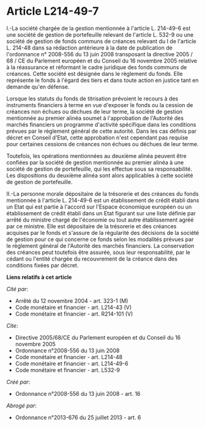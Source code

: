 # Article L214-49-7

I.-La société chargée de la gestion mentionnée à l'article L. 214-49-6 est une société de gestion de portefeuille relevant de
l'article L. 532-9 ou une société de gestion de fonds communs de créances relevant du I de l'article L. 214-48 dans sa
rédaction antérieure à la date de publication de l'ordonnance n° 2008-556 du 13 juin 2008 transposant la directive 2005 /
68 / CE du Parlement européen et du Conseil du 16 novembre 2005 relative à la réassurance et réformant le cadre juridique des
fonds communs de créances. Cette société est désignée dans le règlement du fonds. Elle représente le fonds à l'égard des
tiers et dans toute action en justice tant en demande qu'en défense. 

Lorsque les statuts du fonds de titrisation prévoient le recours à des instruments financiers à terme en vue d'exposer le
fonds ou la cession de créances non échues ou déchues de leur terme, la société de gestion mentionnée au premier alinéa
soumet à l'approbation de l'Autorité des marchés financiers un programme d'activité spécifique dans les conditions prévues
par le règlement général de cette autorité. Dans les cas définis par décret en Conseil d'Etat, cette approbation n'est
cependant pas requise pour certaines cessions de créances non échues ou déchues de leur terme. 

Toutefois, les opérations mentionnées au deuxième alinéa peuvent être confiées par la société de gestion mentionnée au
premier alinéa à une société de gestion de portefeuille, qui les effectue sous sa responsabilité. Les dispositions du
deuxième alinéa sont alors applicables à cette société de gestion de portefeuille. 

II.-La personne morale dépositaire de la trésorerie et des créances du fonds mentionnée à l'article L. 214-49-6 est un
établissement de crédit établi dans un Etat qui est partie à l'accord sur l'Espace économique européen ou un établissement de
crédit établi dans un Etat figurant sur une liste définie par arrêté du ministre chargé de l'économie ou tout autre
établissement agréé par ce ministre. Elle est dépositaire de la trésorerie et des créances acquises par le fonds et s'assure
de la régularité des décisions de la société de gestion pour ce qui concerne ce fonds selon les modalités prévues par le
règlement général de l'Autorité des marchés financiers. La conservation des créances peut toutefois être assurée, sous leur
responsabilité, par le cédant ou l'entité chargée du recouvrement de la créance dans des conditions fixées par décret.

**Liens relatifs à cet article**

_Cité par_:

  - Arrêté du 12 novembre 2004 - art. 323-1 (M)
  - Code monétaire et financier - art. L214-43 (V)
  - Code monétaire et financier - art. R214-101 (V)

_Cite_:

  - Directive 2005/68/CE du Parlement européen et du Conseil du 16 novembre 2005
  - Ordonnance n°2008-556 du 13 juin 2008
  - Code monétaire et financier - art. L214-48
  - Code monétaire et financier - art. L214-49-6
  - Code monétaire et financier - art. L532-9

_Créé par_:

  - Ordonnance n°2008-556 du 13 juin 2008 - art. 16

_Abrogé par_:

  - Ordonnance n°2013-676 du 25 juillet 2013 - art. 6
